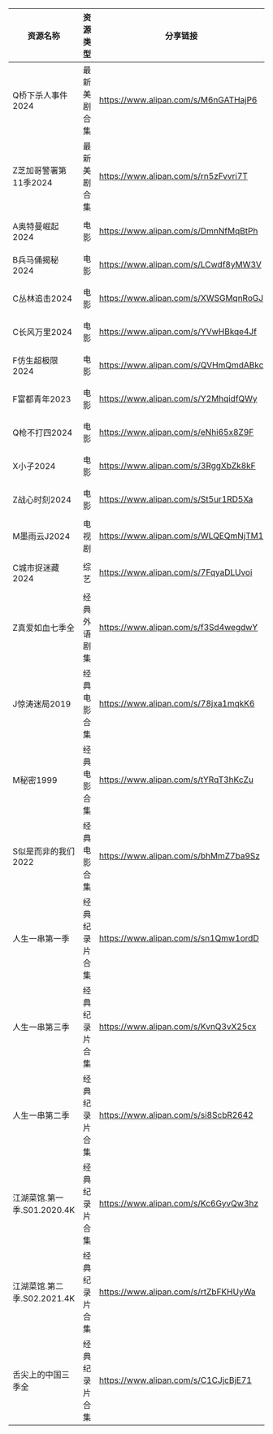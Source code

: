 | 资源名称                 | 资源类型    | 分享链接                                 | 发布时间                |
| -------------------- | ------- | ------------------------------------ | ------------------- |
| Q桥下杀人事件2024          | 最新美剧合集  | https://www.alipan.com/s/M6nGATHajP6 | 2024-06-14 18:58:10 |
| Z芝加哥警署第11季2024       | 最新美剧合集  | https://www.alipan.com/s/rn5zFvvri7T | 2024-06-14 09:20:15 |
| A奥特曼崛起2024           | 电影      | https://www.alipan.com/s/DmnNfMqBtPh | 2024-06-14 19:14:13 |
| B兵马俑揭秘2024           | 电影      | https://www.alipan.com/s/LCwdf8yMW3V | 2024-06-14 18:58:14 |
| C丛林追击2024            | 电影      | https://www.alipan.com/s/XWSGMqnRoGJ | 2024-06-14 19:08:18 |
| C长风万里2024            | 电影      | https://www.alipan.com/s/YVwHBkqe4Jf | 2024-06-14 19:04:17 |
| F仿生超极限2024           | 电影      | https://www.alipan.com/s/QVHmQmdABkc | 2024-06-14 19:08:21 |
| F富都青年2023            | 电影      | https://www.alipan.com/s/Y2MhqidfQWy | 2024-06-14 18:14:18 |
| Q枪不打四2024            | 电影      | https://www.alipan.com/s/eNhi65x8Z9F | 2024-06-14 19:08:24 |
| X小子2024              | 电影      | https://www.alipan.com/s/3RggXbZk8kF | 2024-06-14 13:14:12 |
| Z战心时刻2024            | 电影      | https://www.alipan.com/s/St5ur1RD5Xa | 2024-06-14 18:14:21 |
| M墨雨云J2024            | 电视剧     | https://www.alipan.com/s/WLQEQmNjTM1 | 2024-06-14 16:12:09 |
| C城市捉迷藏2024           | 综艺      | https://www.alipan.com/s/7FqyaDLUvoi | 2024-06-14 06:50:12 |
| Z真爱如血七季全             | 经典外语剧集  | https://www.alipan.com/s/f3Sd4wegdwY | 2024-06-14 10:46:10 |
| J惊涛迷局2019            | 经典电影合集  | https://www.alipan.com/s/78jxa1mqkK6 | 2024-06-14 14:00:22 |
| M秘密1999              | 经典电影合集  | https://www.alipan.com/s/tYRqT3hKcZu | 2024-06-14 13:50:12 |
| S似是而非的我们2022         | 经典电影合集  | https://www.alipan.com/s/bhMmZ7ba9Sz | 2024-06-14 18:56:16 |
| 人生一串第一季              | 经典纪录片合集 | https://www.alipan.com/s/sn1Qmw1ordD | 2024-06-14 10:56:16 |
| 人生一串第三季              | 经典纪录片合集 | https://www.alipan.com/s/KvnQ3vX25cx | 2024-06-14 10:56:19 |
| 人生一串第二季              | 经典纪录片合集 | https://www.alipan.com/s/si8ScbR2642 | 2024-06-14 10:56:18 |
| 江湖菜馆.第一季.S01.2020.4K | 经典纪录片合集 | https://www.alipan.com/s/Kc6GyvQw3hz | 2024-06-14 10:54:14 |
| 江湖菜馆.第二季.S02.2021.4K | 经典纪录片合集 | https://www.alipan.com/s/rtZbFKHUyWa | 2024-06-14 10:54:13 |
| 舌尖上的中国三季全            | 经典纪录片合集 | https://www.alipan.com/s/C1CJjcBjE71 | 2024-06-14 10:58:16 |

